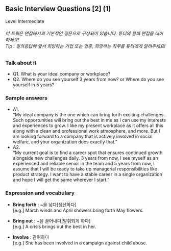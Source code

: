 ## Basic Interview Questions [2] (1)
Level Intermediate
###### 이 토픽은 면접에서의 기본적인 질문으로 구성되어 있습니다. 튜터와 함께 면접을 대비하세요!<br/>Tip : 질의응답에 앞서 희망하는 기업 또는 업종, 희망하는 직무를 튜터에게 알려주세요!

### Talk about it
- Q1. What is your ideal company or workplace?
- Q2. Where do you see yourself 3 years from now? or Where do you see yourself in 5 years?
### Sample answers
- A1.  
“My ideal company is the one which can bring forth exciting challenges. Such opportunities will bring out the best in me as I can use my interests and experiences to grow. I like my present workplace as it offers all this along with a clean and professional work atmosphere, and more. But I am looking forward to a company that is actively involved in social welfare, and your organization does exactly that.”
- A2.  
“My current goal is to find a career spot that ensures continued growth alongside new challenges daily. 3 years from now, I see myself as an experienced and reliable senior in the team and 5 years from now, I assume that I will be ready to take up managerial responsibilities like product strategy. I want to have a stable career in a single organization and hope I will get the same wherever I start.”
### Expression and vocabulary
- **Bring forth** : ~을 낳다[생산하다]  
[e.g.] March winds and April showers bring forth May flowers.

- **Bring out** : ~을 끌어내다[발휘되게 하다]  
[e.g.] A crisis brings out the best in her.

- **Involve** : 관여하다  
[e.g.] She has been involved in a campaign against child abuse.


